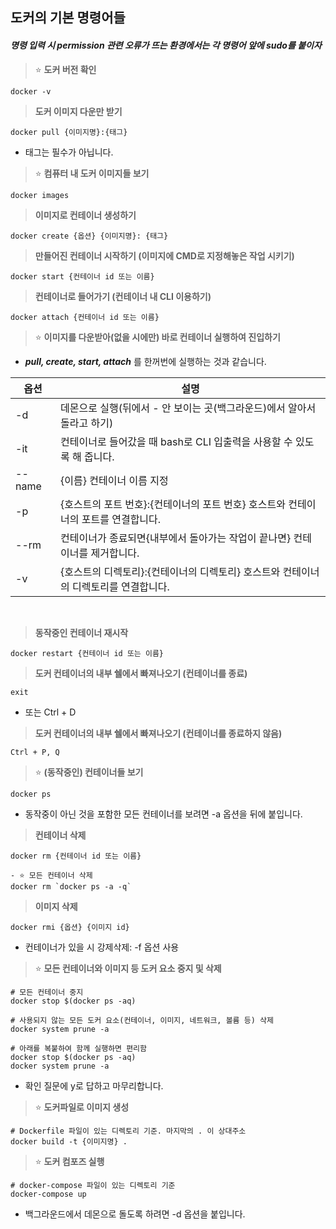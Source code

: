  ## 도커의 기본 명령어들
#### ***명령 입력 시 permission 관련 오류가 뜨는 환경에서는 각 명령어 앞에 sudo를 붙이자***

> ⭐️ **도커 버전 확인**

```
docker -v
```

> **도커 이미지 다운만 받기**
```
docker pull {이미지명}:{태그}
```
 - 태그는 필수가 아닙니다.

> ⭐️ **컴퓨터 내 도커 이미지들 보기**
```
docker images
```

>**이미지로 컨테이너 생성하기**
```
docker create {옵션} {이미지명}: {태그}
```

> **만들어진 컨테이너 시작하기 (이미지에 CMD로 지정해놓은 작업 시키기)**
```
docker start {컨테이너 id 또는 이름}
```
> **컨테이너로 들어가기 (컨테이너 내 CLI 이용하기)**

```
docker attach {컨테이너 id 또는 이름}
```
> ⭐️ **이미지를 다운받아(없을 시에만) 바로 컨테이너 실행하여 진입하기**

- ***pull, create, start, attach*** 를 한꺼번에 실행하는 것과 같습니다.


| 옵션 | 설명 |
| --- | --- |
| -d	 | 데몬으로 실행(뒤에서 - 안 보이는 곳(백그라운드)에서 알아서 돌라고 하기) |
| -it	 | 컨테이너로 들어갔을 때 bash로 CLI 입출력을 사용할 수 있도록 해 줍니다.|
| --name | {이름}	컨테이너 이름 지정 |
| -p | {호스트의 포트 번호}:{컨테이너의 포트 번호}	호스트와 컨테이너의 포트를 연결합니다. |
| --rm | 컨테이너가 종료되면{내부에서 돌아가는 작업이 끝나면} 컨테이너를 제거합니다. |
| -v | {호스트의 디렉토리}:{컨테이너의 디렉토리}	호스트와 컨테이너의 디렉토리를 연결합니다. |


<br>   
   


> **동작중인 컨테이너 재시작**
```
docker restart {컨테이너 id 또는 이름}
```

> **도커 컨테이너의 내부 쉘에서 빠져나오기 (컨테이너를 종료)**

```
exit
```

 - 또는 Ctrl + D

> **도커 컨테이너의 내부 쉘에서 빠져나오기 (컨테이너를 종료하지 않음)**
```
Ctrl + P, Q
```
> ⭐️ **(동작중인) 컨테이너들 보기**

```
docker ps
```

- 동작중이 아닌 것을 포함한 모든 컨테이너를 보려면 -a 옵션을 뒤에 붙입니다.

> **컨테이너 삭제**

```
docker rm {컨테이너 id 또는 이름}

- ⭐️ 모든 컨테이너 삭제
docker rm `docker ps -a -q`
```

> **이미지 삭제**
```
docker rmi {옵션} {이미지 id}
```

- 컨테이너가 있을 시 강제삭제: -f 옵션 사용

> ⭐️ **모든 컨테이너와 이미지 등 도커 요소 중지 및 삭제**

```
# 모든 컨테이너 중지
docker stop $(docker ps -aq)

# 사용되지 않는 모든 도커 요소(컨테이너, 이미지, 네트워크, 볼륨 등) 삭제
docker system prune -a

# 아래를 복붙하여 함께 실행하면 편리함
docker stop $(docker ps -aq)
docker system prune -a
``` 
- 확인 질문에 y로 답하고 마무리합니다.

> ⭐️ **도커파일로 이미지 생성**

```
# Dockerfile 파일이 있는 디렉토리 기준. 마지막의 . 이 상대주소
docker build -t {이미지명} . 
```


>⭐️ **도커 컴포즈 실행**
```
# docker-compose 파일이 있는 디렉토리 기준
docker-compose up
```
- 백그라운드에서 데몬으로 돌도록 하려면 -d 옵션을 붙입니다.
